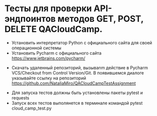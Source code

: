 ﻿# Тесты для проверки API-эндпоинтов методов GET, POST, DELETE QACloudCamp.
- Установить интерпретатор Python с официального сайта для своей операционной системы 
- Установить Pycharm с официального сайта https://www.jetbrains.com/pycharm/


* Cкачать удаленный репозиторий,  вызываnm действие в Pycharm VCS/Checkout from Control Version/Git. В появившемся диалоге указывайте ссылку на репозиторий <https://github.com/NataliaMiro/QACloudCampTestAssignment>

    
- Для запуска тестов должны быть установлены пакеты pytest и requests
- Запуск всех тестов выполянется в терминале командой pytest cloud_camp_test.py
